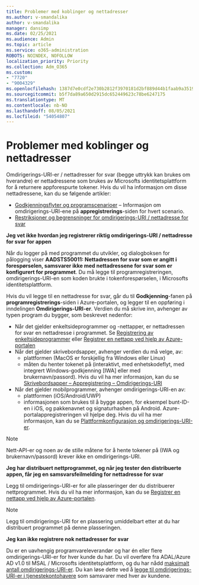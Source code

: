 ```yaml
---
title: Problemer med koblinger og nettadresser
ms.author: v-smandalika
author: v-smandalika
manager: dansimp
ms.date: 02/25/2021
ms.audience: Admin
ms.topic: article
ms.service: o365-administration
ROBOTS: NOINDEX, NOFOLLOW
localization_priority: Priority
ms.collection: Adm_O365
ms.custom:
- "7720"
- "9004329"
ms.openlocfilehash: 1387d7e0cdf2e730b2812f3970181d2bf889d44b1faab9a351911840909defb5
ms.sourcegitcommit: b5f7da89a650d2915dc652449623c78be6247175
ms.translationtype: MT
ms.contentlocale: nb-NO
ms.lasthandoff: 08/05/2021
ms.locfileid: "54054807"
---
```

# <a name="issues-with-links-and-urls"></a>Problemer med koblinger og nettadresser

Omdirigerings-URI-er / nettadresser for svar (begge uttrykk kan brukes om hverandre) er nettadressene som brukes av Microsofts identitetsplattform for å returnere appforespurte tokener. Hvis du vil ha informasjon om disse nettadressene, kan du se følgende artikler:

- [Godkjenningsflyter og programscenarioer](https://docs.microsoft.com/azure/active-directory/develop/authentication-flows-app-scenarios) – Informasjon om omdirigerings-URI-ene på **appregistrerings**-siden for hvert scenario.
- [Restriksjoner og begrensninger for omdirigerings-URI / nettadresse for svar](https://docs.microsoft.com/azure/active-directory/develop/reply-url)

**Jeg vet ikke hvordan jeg registrerer riktig omdirigerings-URI / nettadresse for svar for appen**

Når du logger på med programmet du utvikler, og dialogboksen for pålogging viser **AADSTS50011: Nettadressen for svar som er angitt i forespørselen, samsvarer ikke med nettadressene for svar som er konfigurert for programmet<your app ID>**. Du må legge til programregistreringen, omdirigerings-URI-en som koden brukte i tokenforespørselen, i Microsofts identitetsplattform.

Hvis du vil legge til en nettadresse for svar, går du til **Godkjenning**-fanen på **programregistrerings**-siden i Azure-portalen, og legger til en oppføring i inndelingen **Omdirigerings-URI-er**. Verdien du må skrive inn, avhenger av typen program du bygger, som beskrevet nedenfor:

- Når det gjelder enkeltsideprogrammer og -nettapper, er nettadressen for svar en nettadresse i programmet. Se [Registrering av enkeltsideprogrammer](https://docs.microsoft.com/azure/active-directory/develop/scenario-spa-app-registration#register-a-redirect-uri) eller [Registrer en nettapp ved hjelp av Azure-portalen](https://docs.microsoft.com/azure/active-directory/develop/scenario-web-app-sign-user-app-registration?tabs=aspnetcore#register-an-app-using-azure-portal)
- Når det gjelder skrivebordsapper, avhenger verdien du må velge, av:
    - plattformen (MacOS er forskjellig fra Windows eller Linux)
    - måten du henter tokenet på (interaktivt, med enhetskodeflyt, med integrert Windows-godkjenning [IWA] eller med brukernavn/passord).
    Hvis du vil ha mer informasjon, kan du se [Skrivebordsapper – Appregistrering – Omdirigerings-URI](https://docs.microsoft.com/azure/active-directory/develop/scenario-desktop-app-registration#redirect-uris)
- Når det gjelder mobilprogrammer, avhenger omdirigerings-URI-en av:
    - plattformen (iOS/Android/UWP)
    - informasjonen som brukes til å bygge appen, for eksempel bunt-ID-en i iOS, og pakkenavnet og signaturhashen på Android. Azure-portalappregistreringen vil hjelpe deg. Hvis du vil ha mer informasjon, kan du se [Plattformkonfigurasjon og omdirigerings-URI-er](https://docs.microsoft.com/azure/active-directory/develop/scenario-mobile-app-registration#platform-configuration-and-redirect-uris).

> [!NOTE]
> Nett-API-er og noen av de stille måtene for å hente tokener på (IWA og brukernavn/passord) krever ikke en omdirigerings-URI.

**Jeg har distribuert nettprogrammet, og når jeg tester den distribuerte appen, får jeg en samsvarsfeilmelding for nettadresse for svar**

Legg til omdirigerings-URI-er for alle plasseringer der du distribuerer nettprogrammet. Hvis du vil ha mer informasjon, kan du se [Registrer en nettapp ved hjelp av Azure-portalen](https://docs.microsoft.com/azure/active-directory/develop/scenario-web-app-sign-user-app-registration).

> [!NOTE]
> Legg til omdirigerings-URI for en plassering umiddelbart etter at du har distribuert programmet på denne plasseringen.

**Jeg kan ikke registrere nok nettadresser for svar**

Du er en uavhengig programvareleverandør og har én eller flere omdirigerings-URI-er for hver kunde du har. Du vil overføre fra ADAL/Azure AD v1.0 til MSAL / Microsofts identitetsplattform, og du har nådd [maksimalt antall omdirigerings-URI-er](https://docs.microsoft.com/azure/active-directory/develop/reply-url#maximum-number-of-redirect-uris). Du kan løse dette ved å [legge til omdirigerings-URI-er i tjenestekontohavere](https://docs.microsoft.com/azure/active-directory/develop/reply-url#add-redirect-uris-to-service-principals) som samsvarer med hver av kundene.
